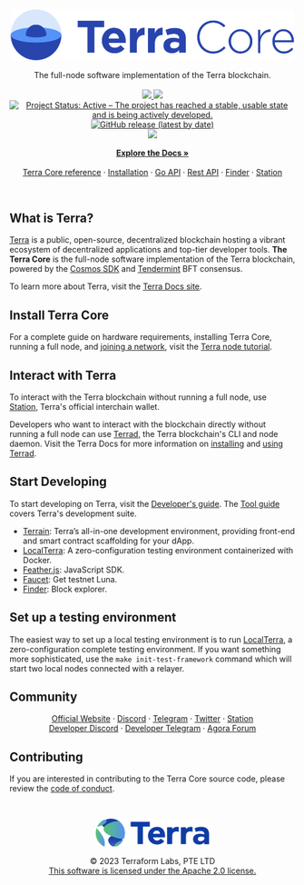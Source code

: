 <p>&nbsp;</p>
<p align="center">
    <a href="https://terra.money/"><img src="docs/core_logo.svg" width=500>
    </a>
</p>

<p align="center">
    The full-node software implementation of the Terra blockchain.
    <br />
    <br />
    <a href="https://codecov.io/gh/terra-money/core">
        <img src="https://codecov.io/gh/terra-money/core/branch/main/graph/badge.svg">
    </a>
    <a href="https://goreportcard.com/report/github.com/terra-money/core">
        <img src="https://goreportcard.com/badge/github.com/terra-money/core">
    </a>
    <a href="https://www.repostatus.org/#active"><img src="https://www.repostatus.org/badges/latest/active.svg" alt="Project Status: Active – The project has reached a stable, usable state and is being actively developed." />
    </a>
    <a href="https://github.com/terra-money/core/releases"><img alt="GitHub release (latest by date)" src="https://img.shields.io/github/v/release/terra-money/core">
    </a>
    <br />
    <a href="https://terra.money/"><img src="https://docs.terra.money/img/banner.png" width=500>
    </a>
</p>

<p align="center">
  <a href="https://docs.terra.money/"><strong>Explore the Docs »</strong></a>
  <br />
  <br />
  <a href="https://docs.terra.money/develop/module-specifications/">Terra Core reference</a>
  ·
  <a href="https://docs.terra.money/full-node/">Installation</a>
  ·
  <a href="https://pkg.go.dev/github.com/terra-money/core?tab=subdirectories">Go API</a>
  ·
  <a href="https://phoenix-lcd.terra.dev/swagger/">Rest API</a>
  ·
  <a href="https://finder.terra.money/">Finder</a>
  ·
  <a href="https://station.terra.money/">Station</a>
</p>

<br/>

## What is Terra?

[Terra](https://terra.money) is a public, open-source, decentralized blockchain hosting a vibrant ecosystem of decentralized applications and top-tier developer tools. **The Terra Core** is the full-node software implementation of the Terra blockchain, powered by the [Cosmos SDK](https://github.com/cosmos/cosmos-sdk) and [Tendermint](https://github.com/cometbft/cometbft) BFT consensus.

To learn more about Terra, visit the [Terra Docs site](https://docs.terra.money/).

## Install Terra Core

For a complete guide on hardware requirements, installing Terra Core, running a full node, and [joining a network](https://docs.terra.money/full-node/run-a-full-terra-node/join-a-network#join-a-public-network), visit the [Terra node tutorial](https://docs.terra.money/full-node/run-a-full-terra-node/).

## Interact with Terra

To interact with the Terra blockchain without running a full node, use [Station](https://setup-station.terra.money/), Terra's official interchain wallet.

Developers who want to interact with the blockchain directly without running a full node can use [Terrad](https://docs.terra.money/develop/terrad/using-terrad), the Terra blockchain's CLI and node daemon. Visit the Terra Docs for more information on [installing](https://docs.terra.money/develop/terrad/install-terrad) and [using Terrad](https://docs.terra.money/develop/terrad/using-terrad).

## Start Developing

To start developing on Terra, visit the [Developer's guide](https://docs.terra.money/develop/get-started/). The [Tool guide](https://docs.terra.money/develop/which-tools) covers Terra's development suite.

- [Terrain](https://github.com/terra-money/terrain): Terra’s all-in-one development environment, providing front-end and smart contract scaffolding for your dApp.
- [LocalTerra](https://github.com/terra-money/LocalTerra): A zero-configuration testing environment containerized with Docker.
- [Feather.js](https://github.com/terra-money/feather.js): JavaScript SDK.
- [Faucet](https://faucet.terra.money): Get testnet Luna.
- [Finder](https://finder.terra.money): Block explorer.

## Set up a testing environment

The easiest way to set up a local testing environment is to run [LocalTerra](https://github.com/terra-money/LocalTerra), a zero-configuration complete testing environment. If you want something more sophisticated, use the `make init-test-framework` command which will start two local nodes connected with a relayer.

## Community

<p align="center">
  <a href="https://terra.money">Official Website</a>
  ·
  <a href="https://discord.com/invite/terra-money">Discord</a>
  ·
  <a href="https://t.me/terra_announcements">Telegram</a>
  ·
  <a href="https://twitter.com/terra_money">Twitter</a>
  ·
  <a href="https://setup-station.terra.money/">Station</a>
  <br/>
  <a href="https://docs.terra.money/develop/get-started/#terra-discord-server">Developer Discord</a>
  ·
  <a href="https://t.me/+gCxCPohmVBkyNDRl">Developer Telegram</a>
  ·
  <a href="https://agora.terra.money">Agora Forum</a>
</p>

## Contributing

If you are interested in contributing to the Terra Core source code, please review the [code of conduct](./CODE_OF_CONDUCT.md).

<p>&nbsp;</p>
<p align="center">
    <a href="https://terra.money/"><img src="docs/terra_logo.svg" align="center" width=200/></a>
    <br />
    <br />
    © 2023 Terraform Labs, PTE LTD
    <br />
    <a href="LICENSE">This software is licensed under the Apache 2.0 license.</a>
</p>
